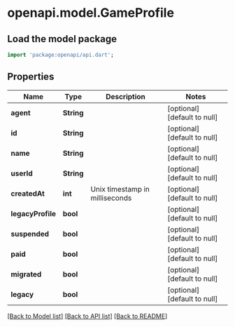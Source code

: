 # openapi.model.GameProfile

## Load the model package
```dart
import 'package:openapi/api.dart';
```

## Properties
Name | Type | Description | Notes
------------ | ------------- | ------------- | -------------
**agent** | **String** |  | [optional] [default to null]
**id** | **String** |  | [optional] [default to null]
**name** | **String** |  | [optional] [default to null]
**userId** | **String** |  | [optional] [default to null]
**createdAt** | **int** | Unix timestamp in milliseconds | [optional] [default to null]
**legacyProfile** | **bool** |  | [optional] [default to null]
**suspended** | **bool** |  | [optional] [default to null]
**paid** | **bool** |  | [optional] [default to null]
**migrated** | **bool** |  | [optional] [default to null]
**legacy** | **bool** |  | [optional] [default to null]

[[Back to Model list]](../README.md#documentation-for-models) [[Back to API list]](../README.md#documentation-for-api-endpoints) [[Back to README]](../README.md)


